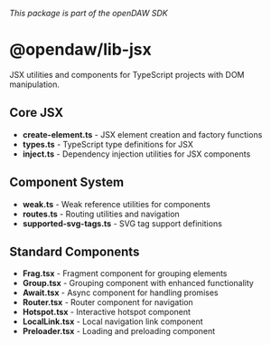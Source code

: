 _This package is part of the openDAW SDK_

# @opendaw/lib-jsx

JSX utilities and components for TypeScript projects with DOM manipulation.

## Core JSX

* **create-element.ts** - JSX element creation and factory functions
* **types.ts** - TypeScript type definitions for JSX
* **inject.ts** - Dependency injection utilities for JSX components

## Component System

* **weak.ts** - Weak reference utilities for components
* **routes.ts** - Routing utilities and navigation
* **supported-svg-tags.ts** - SVG tag support definitions

## Standard Components

* **Frag.tsx** - Fragment component for grouping elements
* **Group.tsx** - Grouping component with enhanced functionality
* **Await.tsx** - Async component for handling promises
* **Router.tsx** - Router component for navigation
* **Hotspot.tsx** - Interactive hotspot component
* **LocalLink.tsx** - Local navigation link component
* **Preloader.tsx** - Loading and preloading component